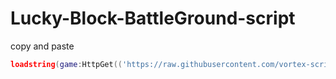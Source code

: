 # Lucky-Block-BattleGround-script

copy and paste

```lua
loadstring(game:HttpGet(('https://raw.githubusercontent.com/vortex-script/Lucky-Block-BattleGround-script/refs/heads/main/Main.lua'))()
